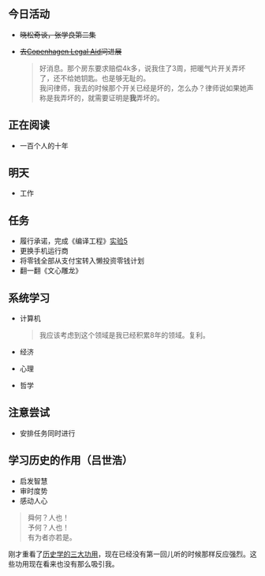 ## 今日活动

- ~~晓松奇谈，张学良第二集~~
- ~~去[Copenhagen Legal Aid][1]问进展~~

  > 好消息。那个房东要求赔偿4k多，说我住了3周，把暖气片开关弄坏了，还不给她钥匙。也是够无耻的。  
  > 我问律师，我去的时候那个开关已经是坏的，怎么办？律师说如果她声称是我弄坏的，就需要证明是**我**弄坏的。

## 正在阅读

- 一百个人的十年

## 明天

- 工作

## 任务

- 履行承诺，完成《编译工程》[实验5][4]
- 更换手机运行商
- 将零钱全部从支付宝转入懒投资零钱计划
- 翻一翻《文心雕龙》

## 系统学习

- 计算机

  > 我应该考虑到这个领域是我已经积累8年的领域。复利。

- 经济
- 心理
- 哲学

## 注意尝试

- 安排任务同时进行

## 学习历史的作用（吕世浩）

- 启发智慧
- 审时度势
- 感动人心

> 舜何？人也！  
> 予何？人也！  
> 有为者亦若是。

刚才重看了[历史学的三大功用][2]，现在已经没有第一回儿听的时候那样反应强烈。这些功用现在看来也没有那么吸引我。


[1]: http://www.retshjaelpen.dk/#!contact-us/c15r9
[2]: https://www.youtube.com/watch?v=WP8jxwY9NaY&list=PLTvYmDQeu7Fqel9xLyXvB8JotCoD3cguI&index=72
[4]: http://staff.ustc.edu.cn/~bjhua/courses/compiler/2014/labs/lab5/index.html
